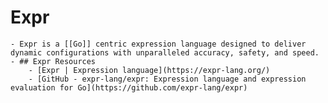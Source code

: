 # Expr
	- Expr is a [[Go]] centric expression language designed to deliver dynamic configurations with unparalleled accuracy, safety, and speed.
	- ## Expr Resources
		- [Expr | Expression language](https://expr-lang.org/)
		- [GitHub - expr-lang/expr: Expression language and expression evaluation for Go](https://github.com/expr-lang/expr)